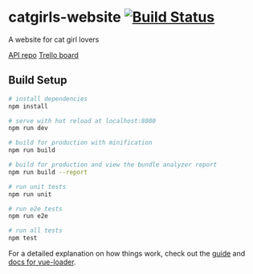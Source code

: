 # catgirls-website [![Build Status](https://travis-ci.org/brussell98/catgirls-website.svg?branch=master)](https://travis-ci.org/brussell98/catgirls-website)

A website for cat girl lovers

[API repo](https://github.com/brussell98/catgirls-api)
[Trello board](https://trello.com/b/R14Gr3ae/catgirls-website)

## Build Setup

``` bash
# install dependencies
npm install

# serve with hot reload at localhost:8080
npm run dev

# build for production with minification
npm run build

# build for production and view the bundle analyzer report
npm run build --report

# run unit tests
npm run unit

# run e2e tests
npm run e2e

# run all tests
npm test
```

For a detailed explanation on how things work, check out the [guide](http://vuejs-templates.github.io/webpack/) and [docs for vue-loader](https://vue-loader.vuejs.org).
